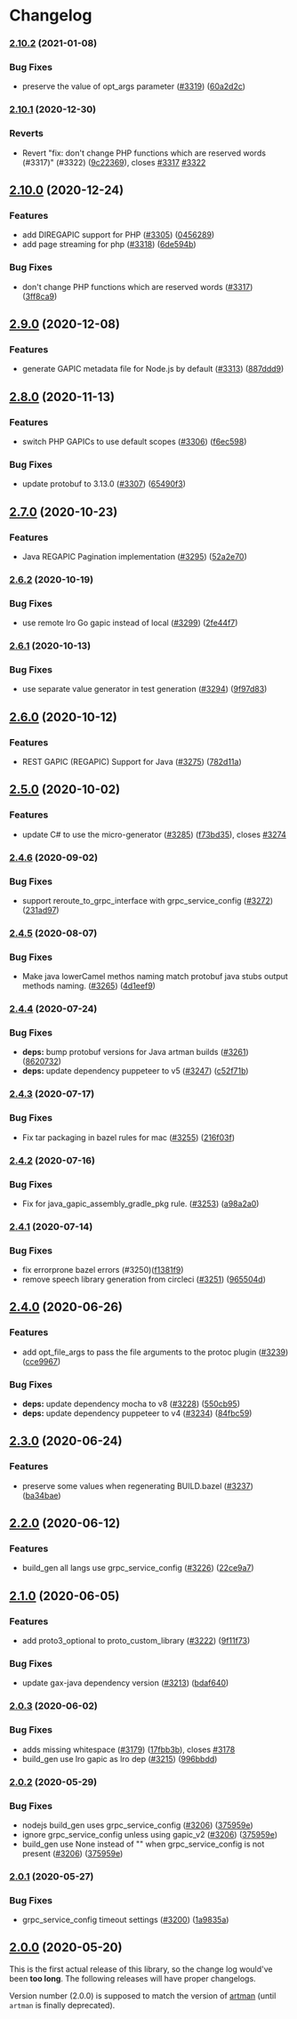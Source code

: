 # Changelog

### [2.10.2](https://www.github.com/googleapis/gapic-generator/compare/v2.10.1...v2.10.2) (2021-01-08)


### Bug Fixes

* preserve the value of opt_args parameter ([#3319](https://www.github.com/googleapis/gapic-generator/issues/3319)) ([60a2d2c](https://www.github.com/googleapis/gapic-generator/commit/60a2d2c3925e131dbba56f667111645820a3af5e))

### [2.10.1](https://www.github.com/googleapis/gapic-generator/compare/v2.10.0...v2.10.1) (2020-12-30)


### Reverts

* Revert "fix: don't change PHP functions which are reserved words  (#3317)" (#3322) ([9c22369](https://www.github.com/googleapis/gapic-generator/commit/9c2236970ad655c070281bea691aade3e3a7084e)), closes [#3317](https://www.github.com/googleapis/gapic-generator/issues/3317) [#3322](https://www.github.com/googleapis/gapic-generator/issues/3322)

## [2.10.0](https://www.github.com/googleapis/gapic-generator/compare/v2.9.0...v2.10.0) (2020-12-24)


### Features

* add DIREGAPIC support for PHP ([#3305](https://www.github.com/googleapis/gapic-generator/issues/3305)) ([0456289](https://www.github.com/googleapis/gapic-generator/commit/04562898ae3c15199dcc5c2f45670edf3ac58886))
* add page streaming for php ([#3318](https://www.github.com/googleapis/gapic-generator/issues/3318)) ([6de594b](https://www.github.com/googleapis/gapic-generator/commit/6de594b3c4bc95abaeac4f603627a7b686e4a7a6))


### Bug Fixes

* don't change PHP functions which are reserved words  ([#3317](https://www.github.com/googleapis/gapic-generator/issues/3317)) ([3ff8ca9](https://www.github.com/googleapis/gapic-generator/commit/3ff8ca91ff8023549dc8d95cee29277520ef87ce))

## [2.9.0](https://www.github.com/googleapis/gapic-generator/compare/v2.8.0...v2.9.0) (2020-12-08)


### Features

* generate GAPIC metadata file for Node.js by default ([#3313](https://www.github.com/googleapis/gapic-generator/issues/3313)) ([887ddd9](https://www.github.com/googleapis/gapic-generator/commit/887ddd96bbda8bbf1ad5fb1c72f5f62afeea95f9))

## [2.8.0](https://www.github.com/googleapis/gapic-generator/compare/v2.7.0...v2.8.0) (2020-11-13)


### Features

* switch PHP GAPICs to use default scopes ([#3306](https://www.github.com/googleapis/gapic-generator/issues/3306)) ([f6ec598](https://www.github.com/googleapis/gapic-generator/commit/f6ec5980156e48f7609b33493e8c3c7876f6d51a))


### Bug Fixes

* update protobuf to 3.13.0 ([#3307](https://www.github.com/googleapis/gapic-generator/issues/3307)) ([65490f3](https://www.github.com/googleapis/gapic-generator/commit/65490f3f3881071ce4b905707c575a8c55cd762e))

## [2.7.0](https://www.github.com/googleapis/gapic-generator/compare/v2.6.2...v2.7.0) (2020-10-23)


### Features

* Java REGAPIC Pagination implementation ([#3295](https://www.github.com/googleapis/gapic-generator/issues/3295)) ([52a2e70](https://www.github.com/googleapis/gapic-generator/commit/52a2e70494c38b15c6f92a668fb1d1f634f432c3))

### [2.6.2](https://www.github.com/googleapis/gapic-generator/compare/v2.6.1...v2.6.2) (2020-10-19)


### Bug Fixes

* use remote lro Go gapic instead of local ([#3299](https://www.github.com/googleapis/gapic-generator/issues/3299)) ([2fe44f7](https://www.github.com/googleapis/gapic-generator/commit/2fe44f7ce21268a63e65e67818737ed5bacf7d97))

### [2.6.1](https://www.github.com/googleapis/gapic-generator/compare/v2.6.0...v2.6.1) (2020-10-13)


### Bug Fixes

* use separate value generator in test generation ([#3294](https://www.github.com/googleapis/gapic-generator/issues/3294)) ([9f97d83](https://www.github.com/googleapis/gapic-generator/commit/9f97d83cc02596149a58d7e6ef330125aaa7caa2))

## [2.6.0](https://www.github.com/googleapis/gapic-generator/compare/v2.5.0...v2.6.0) (2020-10-12)


### Features

* REST GAPIC (REGAPIC) Support for Java ([#3275](https://www.github.com/googleapis/gapic-generator/issues/3275)) ([782d11a](https://www.github.com/googleapis/gapic-generator/commit/782d11a44761e4329349cfeba4e9d1ed494a984b))

## [2.5.0](https://www.github.com/googleapis/gapic-generator/compare/v2.4.6...v2.5.0) (2020-10-02)


### Features

* update C# to use the micro-generator ([#3285](https://www.github.com/googleapis/gapic-generator/issues/3285)) ([f73bd35](https://www.github.com/googleapis/gapic-generator/commit/f73bd35c63e474e9dfd7c6364ff84d749a870f7e)), closes [#3274](https://www.github.com/googleapis/gapic-generator/issues/3274)

### [2.4.6](https://www.github.com/googleapis/gapic-generator/compare/v2.4.5...v2.4.6) (2020-09-02)


### Bug Fixes

* support reroute_to_grpc_interface with grpc_service_config ([#3272](https://www.github.com/googleapis/gapic-generator/issues/3272)) ([231ad97](https://www.github.com/googleapis/gapic-generator/commit/231ad97ba4a05268efbe2c596e3b433e81819507))

### [2.4.5](https://www.github.com/googleapis/gapic-generator/compare/v2.4.4...v2.4.5) (2020-08-07)


### Bug Fixes

* Make java lowerCamel methos naming match protobuf java stubs output methods naming. ([#3265](https://www.github.com/googleapis/gapic-generator/issues/3265)) ([4d1eef9](https://www.github.com/googleapis/gapic-generator/commit/4d1eef9608a67220a2b08df5d26335790c8fe1e1))

### [2.4.4](https://www.github.com/googleapis/gapic-generator/compare/v2.4.3...v2.4.4) (2020-07-24)


### Bug Fixes

* **deps:** bump protobuf versions for Java artman builds ([#3261](https://www.github.com/googleapis/gapic-generator/issues/3261)) ([8620732](https://www.github.com/googleapis/gapic-generator/commit/8620732e45c50f7d139847e05f10055aa8709c83))
* **deps:** update dependency puppeteer to v5 ([#3247](https://www.github.com/googleapis/gapic-generator/issues/3247)) ([c52f71b](https://www.github.com/googleapis/gapic-generator/commit/c52f71bdd8cc12c2a9a8431ec1f0c42e5f70ef69))

### [2.4.3](https://www.github.com/googleapis/gapic-generator/compare/v2.4.2...v2.4.3) (2020-07-17)


### Bug Fixes

* Fix tar packaging in bazel rules for mac ([#3255](https://www.github.com/googleapis/gapic-generator/issues/3255)) ([216f03f](https://www.github.com/googleapis/gapic-generator/commit/216f03fc6bba591e3607f7cebb4f325910f9e085))

### [2.4.2](https://www.github.com/googleapis/gapic-generator/compare/v2.4.1...v2.4.2) (2020-07-16)


### Bug Fixes

* Fix for java_gapic_assembly_gradle_pkg rule. ([#3253](https://www.github.com/googleapis/gapic-generator/issues/3253)) ([a98a2a0](https://www.github.com/googleapis/gapic-generator/commit/a98a2a0edc62214cf2764a1644c32e631318123f))

### [2.4.1](https://www.github.com/googleapis/gapic-generator/compare/v2.4.0...v2.4.1) (2020-07-14)


### Bug Fixes
* fix errorprone bazel errors (#3250)([f1381f9](https://github.com/googleapis/gapic-generator/commit/f1381f999795a62720462d3ec7095b1d566a3653))
* remove speech library generation from circleci ([#3251](https://www.github.com/googleapis/gapic-generator/issues/3251)) ([965504d](https://www.github.com/googleapis/gapic-generator/commit/965504dfda60c649f37738b2efd022d07ec9d8ce))

## [2.4.0](https://www.github.com/googleapis/gapic-generator/compare/v2.3.0...v2.4.0) (2020-06-26)


### Features

* add opt_file_args to pass the file arguments to the protoc plugin ([#3239](https://www.github.com/googleapis/gapic-generator/issues/3239)) ([cce9967](https://www.github.com/googleapis/gapic-generator/commit/cce996760223cc3980af8da44e8f0c609dba871c))


### Bug Fixes

* **deps:** update dependency mocha to v8 ([#3228](https://www.github.com/googleapis/gapic-generator/issues/3228)) ([550cb95](https://www.github.com/googleapis/gapic-generator/commit/550cb959ba4cec7063ccb9f80aa913943384d7e7))
* **deps:** update dependency puppeteer to v4 ([#3234](https://www.github.com/googleapis/gapic-generator/issues/3234)) ([84fbc59](https://www.github.com/googleapis/gapic-generator/commit/84fbc5901935a5571977cb6b5f1f0c8889817c02))

## [2.3.0](https://www.github.com/googleapis/gapic-generator/compare/v2.2.0...v2.3.0) (2020-06-24)


### Features

* preserve some values when regenerating BUILD.bazel ([#3237](https://www.github.com/googleapis/gapic-generator/issues/3237)) ([ba34bae](https://www.github.com/googleapis/gapic-generator/commit/ba34baefc8ce09ac5e1b1bf454b928e63b144dd9))

## [2.2.0](https://www.github.com/googleapis/gapic-generator/compare/v2.1.0...v2.2.0) (2020-06-12)


### Features

* build_gen all langs use grpc_service_config ([#3226](https://www.github.com/googleapis/gapic-generator/issues/3226)) ([22ce9a7](https://www.github.com/googleapis/gapic-generator/commit/22ce9a7b376f3a51006ed1ef7a1d70527fe3f2ca))

## [2.1.0](https://www.github.com/googleapis/gapic-generator/compare/v2.0.3...v2.1.0) (2020-06-05)


### Features

* add proto3_optional to proto_custom_library ([#3222](https://www.github.com/googleapis/gapic-generator/issues/3222)) ([9f11f73](https://www.github.com/googleapis/gapic-generator/commit/9f11f7341e0300cbc5b846dd2c6847b08c65e2f8))


### Bug Fixes

* update gax-java dependency version ([#3213](https://www.github.com/googleapis/gapic-generator/issues/3213)) ([bdaf640](https://www.github.com/googleapis/gapic-generator/commit/bdaf640a56eff853ad76be908981ac7fbbc3a61b))

### [2.0.3](https://www.github.com/googleapis/gapic-generator/compare/v2.0.2...v2.0.3) (2020-06-02)


### Bug Fixes

* adds missing whitespace ([#3179](https://www.github.com/googleapis/gapic-generator/issues/3179)) ([17fbb3b](https://www.github.com/googleapis/gapic-generator/commit/17fbb3b38a20d13e69879d845a045dc1f8448a3d)), closes [#3178](https://www.github.com/googleapis/gapic-generator/issues/3178)
* build_gen use lro gapic as lro dep ([#3215](https://www.github.com/googleapis/gapic-generator/issues/3215)) ([996bbdd](https://www.github.com/googleapis/gapic-generator/commit/996bbdd2d37f3f83a7f30226101dad9465590691))

### [2.0.2](https://www.github.com/googleapis/gapic-generator/compare/v2.0.1...v2.0.2) (2020-05-29)


### Bug Fixes

* nodejs build_gen uses grpc_service_config ([#3206](https://www.github.com/googleapis/gapic-generator/issues/3206)) ([375959e](https://www.github.com/googleapis/gapic-generator/commit/375959e1e9d8f6bdcaafba1a47a98b96e899e831))
* ignore grpc_service_config unless using gapic_v2 ([#3206](https://www.github.com/googleapis/gapic-generator/issues/3206)) ([375959e](https://www.github.com/googleapis/gapic-generator/commit/375959e1e9d8f6bdcaafba1a47a98b96e899e831))
* build_gen use None instead of "" when grpc_service_config is not present ([#3206](https://www.github.com/googleapis/gapic-generator/issues/3206)) ([375959e](https://www.github.com/googleapis/gapic-generator/commit/375959e1e9d8f6bdcaafba1a47a98b96e899e831))

### [2.0.1](https://www.github.com/googleapis/gapic-generator/compare/v2.0.0...v2.0.1) (2020-05-27)


### Bug Fixes

* grpc_service_config timeout settings ([#3200](https://www.github.com/googleapis/gapic-generator/issues/3200)) ([1a9835a](https://www.github.com/googleapis/gapic-generator/commit/1a9835a9483d705723ed6bfce8133cb88f9e0575))

## [2.0.0](https://www.github.com/googleapis/gapic-generator/compare/v0.0.1...v2.0.0) (2020-05-20)


This is the first actual release of this library, so the change log would've been **too long**.
The following releases will have proper changelogs.

Version number (2.0.0) is supposed to match the version of [artman](https://github.com/googleapis/artman/releases)
(until `artman` is finally deprecated).
